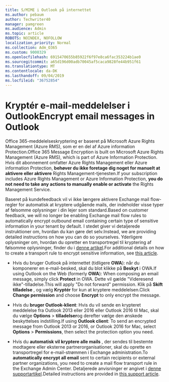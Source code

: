 ```yaml
---
title: S/MIME i Outlook på internettet
ms.author: pebaum
author: Techwriter40
manager: pamgreen
ms.audience: Admin
ms.topic: article
ROBOTS: NOINDEX, NOFOLLOW
localization_priority: Normal
ms.collection: Adm_O365
ms.custom: 9000329
ms.openlocfilehash: 6915470655b85922f6f97e8ca6fac353224b1ae0
ms.sourcegitcommit: a65d196d00adb70045af5caca9828fe44b951f61
ms.translationtype: MT
ms.contentlocale: da-DK
ms.lasthandoff: 09/04/2019
ms.locfileid: "36752854"
---
```

# <a name="encrypt-email-messages-in-outlook"></a><span data-ttu-id="a1645-102">Kryptér e-mail-meddelelser i Outlook</span><span class="sxs-lookup"><span data-stu-id="a1645-102">Encrypt email messages in Outlook</span></span>

<span data-ttu-id="a1645-103">Office 365-meddelelseskryptering er baseret på Microsoft Azure Rights Management (Azure RMS), som er en del af Azure information Protection.</span><span class="sxs-lookup"><span data-stu-id="a1645-103">Office 365 Message Encryption is built on Microsoft Azure Rights Management (Azure RMS), which is part of Azure Information Protection.</span></span> <span data-ttu-id="a1645-104">Hvis dit abonnement omfatter Azure Rights Management eller Azure information Protection, **behøver du ikke foretage dig noget for manuelt at aktivere eller aktivere** Rights Management-tjenesten.</span><span class="sxs-lookup"><span data-stu-id="a1645-104">If your subscription includes Azure Rights Management or Azure Information Protection, **you do not need to take any actions to manually enable or activate** the Rights Management Service.</span></span>

<span data-ttu-id="a1645-105">Baseret på kundefeedback vil vi ikke længere aktivere Exchange mail flow-regler for automatisk at kryptere udgående mails, der indeholder visse typer af følsomme oplysninger i din lejer som standard.</span><span class="sxs-lookup"><span data-stu-id="a1645-105">Based on customer feedback, we will no longer be enabling Exchange mail flow rules to automatically encrypt outbound email containing certain type of sensitive information in your tenant by default.</span></span> <span data-ttu-id="a1645-106">I stedet giver vi detaljerede instruktioner om, hvordan du kan gøre det selv.</span><span class="sxs-lookup"><span data-stu-id="a1645-106">Instead, we are providing detailed instructions on how you can do so yourselves.</span></span> <span data-ttu-id="a1645-107">Yderligere oplysninger om, hvordan du opretter en transportregel til kryptering af følsomme oplysninger, finder du i [denne artikel](https://aka.ms/OmeEtr).</span><span class="sxs-lookup"><span data-stu-id="a1645-107">For additional details on how to create a transport rule to encrypt sensitive information, see [this article](https://aka.ms/OmeEtr).</span></span>

- <span data-ttu-id="a1645-108">Hvis du bruger Outlook på internettet (tidligere **OWA**): når du komponerer en e-mail-besked, skal du blot klikke på **Beskyt** i OWA.</span><span class="sxs-lookup"><span data-stu-id="a1645-108">If using Outlook on the Web (formerly **OWA**): When composing an email message, simply click **Protect** in OWA.</span></span> <span data-ttu-id="a1645-109">Dette vil gælde "Videresend ikke"-tilladelse.</span><span class="sxs-lookup"><span data-stu-id="a1645-109">This will apply "Do not forward" permission.</span></span> <span data-ttu-id="a1645-110">Klik på **Skift tilladelse** , og vælg **Kryptér** for kun at kryptere meddelelsen.</span><span class="sxs-lookup"><span data-stu-id="a1645-110">Click **Change permission** and choose **Encrypt** to only encrypt the message.</span></span>

- <span data-ttu-id="a1645-111">Hvis du **bruger Outlook-klient**: Hvis du vil sende en krypteret meddelelse fra Outlook 2013 eller 2016 eller Outlook 2016 til Mac, skal du vælge **Options** > **tilladelser**og derefter vælge den ønskede beskyttelses indstilling.</span><span class="sxs-lookup"><span data-stu-id="a1645-111">If using **Outlook client**: To send an encrypted message from Outlook 2013 or 2016, or Outlook 2016 for Mac, select **Options** > **Permissions**, then select the protection option you need.</span></span>

- <span data-ttu-id="a1645-112">Hvis du **automatisk vil kryptere alle mails** , der sendes til bestemte modtagere eller eksterne partnerorganisationer, skal du oprette en transportregel for e-mail-strømmen i Exchange administration.</span><span class="sxs-lookup"><span data-stu-id="a1645-112">To **automatically encrypt all email** sent to certain recipients or external partner organizations, you need to create a mail flow transport rule in the Exchange Admin Center.</span></span> <span data-ttu-id="a1645-113">Detaljerede anvisninger er angivet i [denne supportartikel](https://docs.microsoft.com/office365/securitycompliance/define-mail-flow-rules-to-encrypt-email#create-a-mail-flow-rule-to-encrypt-email-messages-with-the-new-ome-capabilities).</span><span class="sxs-lookup"><span data-stu-id="a1645-113">Detailed instructions are provided in [this support article](https://docs.microsoft.com/office365/securitycompliance/define-mail-flow-rules-to-encrypt-email#create-a-mail-flow-rule-to-encrypt-email-messages-with-the-new-ome-capabilities).</span></span>


